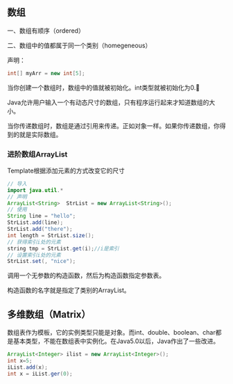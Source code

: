 ## 数组

一、数组有顺序（ordered）

二、数组中的值都属于同一个类别（homegeneous）

声明：

```java
int[] myArr = new int[5];
```

当你创建一个数组时，数组中的值就被初始化。int类型就被初始化为0.🤔

Java允许用户输入一个有动态尺寸的数组，只有程序运行起来才知道数组的大小。

当你传递数组时，数组是通过引用来传递。正如对象一样。如果你传递数组，你得到的就是实际数组。

### 进阶数组ArrayList

Template根据添加元素的方式改变它的尺寸

```Java
// 导入
import java.util.*
// 声明
ArrayList<String>  StrList = new ArrayList<String>();
// 使用
String line = "hello";
StrList.add(line);
StrList.add("there");
int length = StrList.size();
// 获得索引i处的元素
string tmp = StrList.get(i);//i是索引
// 设置索引i处的元素
StrList.set(, "nice");
```

调用一个无参数的构造函数，然后为构造函数指定参数表。

构造函数的名字就是指定了类别的ArrayList。

## 多维数组（Matrix）

 数组表作为模板，它的实例类型只能是对象。而int、double、boolean、char都是基本类型，不能在数组表中实例化。在Java5.0以后，Java作出了一些改进。

```Java
ArrayList<Integer> ilist = new ArrayList<Integer>();
int x=5;
iList.add(x);
int x = iList.ger(0);
```





